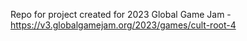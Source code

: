 Repo for project created for 2023 Global Game Jam - https://v3.globalgamejam.org/2023/games/cult-root-4
